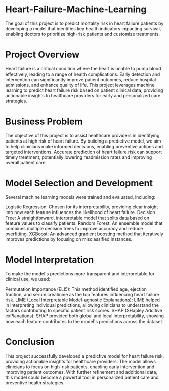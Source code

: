 # Heart-Failure-Machine-Learning
The goal of this project is to predict mortality risk in heart failure patients by developing a model that identifies key health indicators impacting survival, enabling doctors to prioritize high-risk patients and customize treatments. 
# Project Overview
Heart failure is a critical condition where the heart is unable to pump blood effectively, leading to a range of health complications. Early detection and intervention can significantly improve patient outcomes, reduce hospital admissions, and enhance quality of life. This project leverages machine learning to predict heart failure risk based on patient clinical data, providing actionable insights to healthcare providers for early and personalized care strategies.
# Business Problem
The objective of this project is to assist healthcare providers in identifying patients at high risk of heart failure. By building a predictive model, we aim to help clinicians make informed decisions, enabling preventive actions and targeted interventions. Accurate prediction of heart failure risk can support timely treatment, potentially lowering readmission rates and improving overall patient care.
# Model Selection and Development
Several machine learning models were trained and evaluated, including:

Logistic Regression: Chosen for its interpretability, providing clear insight into how each feature influences the likelihood of heart failure.
Decision Tree: A straightforward, interpretable model that splits data based on feature values to classify patients.
Random Forest: An ensemble model that combines multiple decision trees to improve accuracy and reduce overfitting.
XGBoost: An advanced gradient boosting method that iteratively improves predictions by focusing on misclassified instances.
# Model Interpretation
To make the model's predictions more transparent and interpretable for clinical use, we used:

Permutation Importance (ELI5): This method identified age, ejection fraction, and serum creatinine as the top features influencing heart failure risk.
LIME (Local Interpretable Model-agnostic Explanations): LIME helped in interpreting individual predictions, allowing clinicians to understand the factors contributing to specific patient risk scores.
SHAP (SHapley Additive exPlanations): SHAP provided both global and local interpretability, showing how each feature contributes to the model's predictions across the dataset.
# Conclusion
This project successfully developed a predictive model for heart failure risk, providing actionable insights for healthcare providers. The model allows clinicians to focus on high-risk patients, enabling early intervention and improving patient outcomes. With further refinement and additional data, this model could become a powerful tool in personalized patient care and preventive health strategies.
